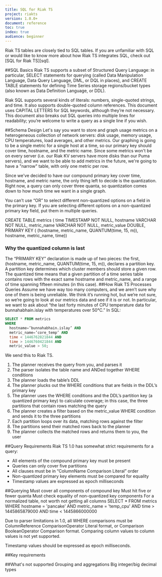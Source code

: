 ```yaml
---
title: SQL for Riak TS
project: riakts
version: 1.0.0+
document: reference
toc: true
index: true
audience: beginner
---
```


Riak TS tables are closely tied to SQL tables. If you are unfamiliar with SQL or would like to know more about how Riak TS integrates SQL, check out [SQL for Riak TS][sql].


##SQL Basics
Riak TS supports a subset of Structured Query Language: in particular, SELECT statements for querying (called Data Manipulation Language, Data Query Language, DML, or DQL in places), and CREATE TABLE statements for defining Time Series storage regions/bucket types (also known as Data Definition Language, or DDL).

Riak SQL supports several kinds of literals: numbers, single-quoted strings, and time. It also supports double-quoted column references.
This document uses CAPITAL LETTERS for SQL keywords, although they’re not necessary. This document also breaks out SQL queries into multiple lines for readability; you’re welcome to write a query as a single line if you wish.

##Schema Design
Let's say you want to store and graph usage metrics on a heterogeneous collection of network servers: disk usage, memory usage, CPU temperatures, load averages, and other metrics. Our graphing is going to be a single metric for a single host at a time, so our primary key should cover time, hostname, and the metric name. Since some metrics won't be on every server (i.e. our Riak KV servers have more disks than our Puma servers), and we want to be able to add metrics in the future, we're going to have a "narrow" table, with only one metric per row. 

Since we've decided to have our compound primary key cover time, hostname, and metric name, the only thing left to decide is the quantization. Right now, a query can only cover three quanta, so quantization comes down to how much time we want in a single graph. 

You can’t use “OR” to select different non-quantized options on a field in the primary key. If you are selecting different options on a non-quantized primary key field, put them in multiple queries.

CREATE TABLE metrics (
  time TIMESTAMP NOT NULL, 
  hostname VARCHAR NOT NULL, 
  metric_name VARCHAR NOT NULL, 
  metric_value DOUBLE, 
  PRIMARY KEY (
    (hostname, metric_name, QUANTUM(time, 15, m)),
    hostname, metric_name, time))
### Why the quantized column is last
The “PRIMARY KEY” declaration is made up of two pieces: the first, (hostname, metric_name, QUANTUM(time, 15, m)), declares a partition key. A partition key determines which cluster members should store a given row. The quantized time means that a given partition of a time series table contains rows with the exact same hostname and metric_name, and a range of time spanning fifteen minutes (in this case).
##How Riak TS Processes Queries
Assume we have way too many computers, and we aren’t sure why one of them is being unreliable. We think it’s running hot, but we’re not sure, so we’re going to look at our metrics data and see if it is or not.
In particular, we want to ask about “the last forty minutes of CPU temperature data for bunnahabhain.islay with temperatures over 50°C.” In SQL:
```sql
SELECT * FROM metrics 
WHERE
  hostname=’bunnahabhain.islay’ AND
  metric_name=’core_temp’ AND
  time < 1446762821844 AND
  time > 1446760421844 AND
  metric_value > 50;
```
We send this to Riak TS.

1. The planner receives the query from you, and parses it
2. The parser isolates the table name and ANDed together WHERE conditions
3. The planner loads the table’s DDL
4. The planner plucks out the WHERE conditions that are fields in the DDL’s primary key
5. The planner uses the WHERE conditions and the DDL’s partition key (a quantized primary key) to calculate coverage; in this case, the three partitions that contain rows matching the query
6. The planner creates a filter based on the metric_value WHERE condition and sends it to the three partitions
7. Each partition loops over its data, matching rows against the filter
8. The partitions send their matched rows back to the planner
9. The planner collects the matched rows and returns them to you, the user


##Query Requirements
Riak TS 1.0 has somewhat strict requirements for a query:

* All elements of the compound primary key must be present
* Queries can only cover five partitions
* All clauses must be in “ColumnName Comparison Literal” order
* Non-quantized primary key elements must be compared for equality
* Timestamp values are expressed as epoch milliseconds


##Querying
Must cover all components of compound key
Must hit five or fewer quanta 
Must check equality of non-quantized key components
For a normalized table, not worth not getting all columns
SELECT * FROM metrics
WHERE
  hostname = 'pancake' AND
  metric_name = 'temp_cpu' AND
  time > 1445865879000 AND
  time < 1445866000000

Due to parser limitations in 1.0, all WHERE comparisons must be ColumnReference ComparisonOperator Literal format, or Comparison BooleanOperator Comparison format. Comparing column values to column values is not yet supported.

Timestamp values should be expressed as epoch milliseconds.

##Key requirements

##What's not supported
Grouping and aggregations
Big integer/big decimal types


